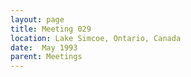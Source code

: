```yaml
---
layout: page
title: Meeting 029
location: Lake Simcoe, Ontario, Canada
date:  May 1993
parent: Meetings
---
```

